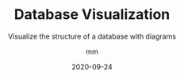 ---
date: 2020-09-24
title: Database Visualization 
technologies: [django]
topics: [database]
author: mm
subtitle: Visualize the structure of a database with diagrams
seealso:
- title: DataGrip Create Diagrams
  href: https://www.jetbrains.com/help/datagrip/creating-diagrams.html
thumbnail: ./thumbnail.png
cardThumbnail: ./card.png
shortVideo:
  posterNumber: 4
  poster: ./poster_short.png
  url: https://youtu.be/_vPIrbFm7Hs
leadin: |
    *PyCharm Professional comes with all database features from JetBrains DataGrip.*    

    DataGrip helps to seamlessly connect/manage/create with different databases and helps boost developer productivity. 
---